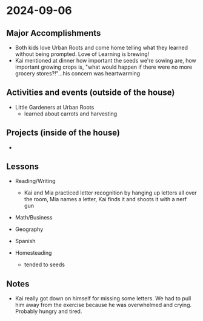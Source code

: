 # 2024-09-06

## Major Accomplishments

*  Both kids love Urban Roots and come home telling what they learned without being prompted. Love of Learning is brewing!
*  Kai mentioned at dinner how important the seeds we're sowing are, how important growing crops is, "what would happen if there were no more grocery stores?!"...his concern was heartwarming

## Activities and events (outside of the house)
* Little Gardeners at Urban Roots
  * learned about carrots and harvesting


## Projects (inside of the house)
* 


## Lessons
* Reading/Writing
  * Kai and Mia practiced letter recognition by hanging up letters all over the room, Mia names a letter, Kai finds it and shoots it with a nerf gun
  
* Math/Business

* Geography

* Spanish

* Homesteading
    * tended to seeds

## Notes
* Kai really got down on himself for missing some letters. We had to pull him away from the exercise because he was overwhelmed and crying. Probably hungry and tired.





